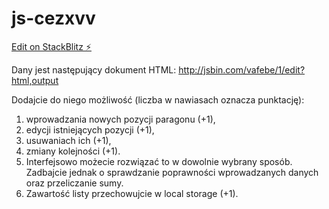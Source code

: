 # js-cezxvv

[Edit on StackBlitz ⚡️](https://stackblitz.com/edit/js-cezxvv)

Dany jest następujący dokument HTML: http://jsbin.com/vafebe/1/edit?html,output

Dodajcie do niego możliwość (liczba w nawiasach oznacza punktację):

1. wprowadzania nowych pozycji paragonu (+1),
2. edycji istniejących pozycji (+1),
3. usuwaniach ich (+1),
4. zmiany kolejności (+1).
5. Interfejsowo możecie rozwiązać to w dowolnie wybrany sposób. Zadbajcie jednak o sprawdzanie poprawności wprowadzanych danych oraz przeliczanie sumy. 
6. Zawartość listy przechowujcie w local storage (+1).
